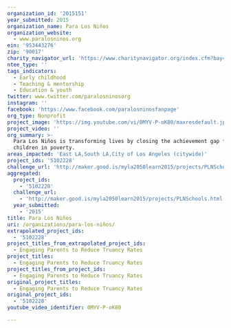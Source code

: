 ```yaml
---
organization_id: '2015151'
year_submitted: 2015
organization_name: Para Los Niños
organization_website:
  - www.paralosninos.org
ein: '953443276'
zip: '90017'
charity_navigator_url: 'https://www.charitynavigator.org/index.cfm?bay=search.profile&ein=953443276'
ntee_type: ''
tags_indicators:
  - Early childhood
  - Teaching & mentorship
  - Education & youth
twitter: www.twitter.com/paralosninosorg
instagram: ''
facebook: 'https://www.facebook.com/paralosninosfanpage'
org_type: Nonprofit
project_image: 'https://img.youtube.com/vi/0MYV-P-oK80/maxresdefault.jpg'
project_video: ''
org_summary: >-
  Para Los Niños is transforming lives by closing the achievement gap for
  children in poverty.
areas_impacted: 'East LA,South LA,City of Los Angeles (citywide)'
project_ids: '5102228'
challenge_url: 'http://maker.good.is/myla2050learn2015/projects/PLNSchools.html'
aggregated:
  project_ids:
    - '5102228'
  challenge_url:
    - 'http://maker.good.is/myla2050learn2015/projects/PLNSchools.html'
  year_submitted:
    - '2015'
title: Para Los Niños
uri: /organizations/para-los-niños/
extrapolated_project_ids:
  - '5102228'
project_titles_from_extrapolated_project_ids:
  - Engaging Parents to Reduce Truancy Rates
project_titles:
  - Engaging Parents to Reduce Truancy Rates
project_titles_from_project_ids:
  - Engaging Parents to Reduce Truancy Rates
original_project_titles:
  - Engaging Parents to Reduce Truancy Rates
original_project_ids:
  - '5102228'
youtube_video_identifier: 0MYV-P-oK80

---
```

